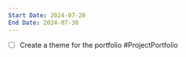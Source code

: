 ```yaml
---
Start Date: 2024-07-20
End Date: 2024-07-30
---
```


- [ ] Create a theme for the portfolio
#ProjectPortfolio